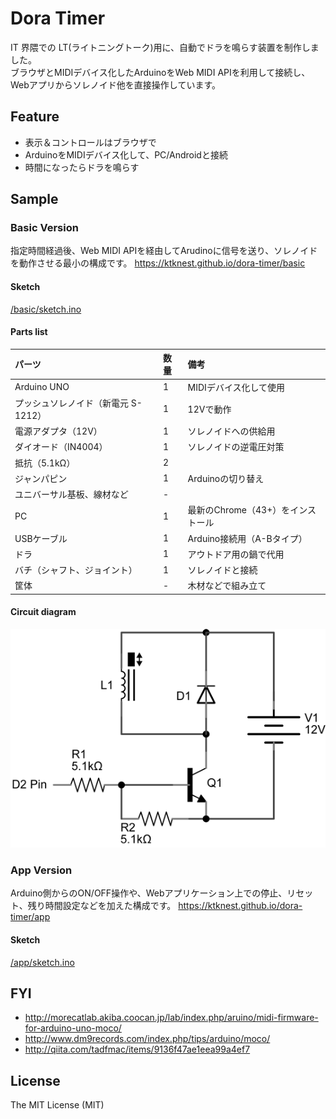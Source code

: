 # Dora Timer

IT 界隈での LT(ライトニングトーク)用に、自動でドラを鳴らす装置を制作しました。  
ブラウザとMIDIデバイス化したArduinoをWeb MIDI APIを利用して接続し、Webアプリからソレノイド他を直接操作しています。

## Feature
- 表示＆コントロールはブラウザで
- ArduinoをMIDIデバイス化して、PC/Androidと接続
- 時間になったらドラを鳴らす

## Sample
### Basic Version
指定時間経過後、Web MIDI APIを経由してArudinoに信号を送り、ソレノイドを動作させる最小の構成です。
https://ktknest.github.io/dora-timer/basic

#### Sketch
[/basic/sketch.ino](/basic/sketch.ino)

#### Parts list

|パーツ|数量|備考|
|:--|:--|:--|
|Arduino UNO|1|MIDIデバイス化して使用|
|プッシュソレノイド（新電元 S-1212）|1|12Vで動作|
|電源アダプタ（12V）|1|ソレノイドへの供給用|
|ダイオード（IN4004）|1|ソレノイドの逆電圧対策|
|抵抗（5.1kΩ）|2|
|ジャンパピン|1|Arduinoの切り替え|
|ユニバーサル基板、線材など|-||
|PC|1|最新のChrome（43+）をインストール|
|USBケーブル|1|Arduino接続用（A-Bタイプ）|
|ドラ|1|アウトドア用の鍋で代用|
|バチ（シャフト、ジョイント）|1|ソレノイドと接続|
|筐体|-|木材などで組み立て|

#### Circuit diagram

![Circuit diagram](circuit-diagram.png)

### App Version
Arduino側からのON/OFF操作や、Webアプリケーション上での停止、リセット、残り時間設定などを加えた構成です。
https://ktknest.github.io/dora-timer/app

#### Sketch
[/app/sketch.ino](/app/sketch.ino)

## FYI
- http://morecatlab.akiba.coocan.jp/lab/index.php/aruino/midi-firmware-for-arduino-uno-moco/
- http://www.dm9records.com/index.php/tips/arduino/moco/
- http://qiita.com/tadfmac/items/9136f47ae1eea99a4ef7

## License
The MIT License (MIT)
